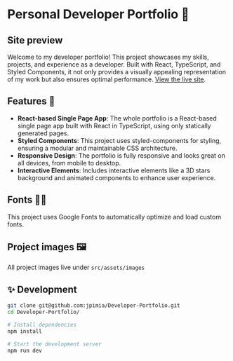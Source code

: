 # Personal Developer Portfolio 🚀

## Site preview

Welcome to my developer portfolio! This project showcases my skills, projects, and experience as a developer. Built with React, TypeScript, and Styled Components, it not only provides a visually appealing representation of my work but also ensures optimal performance. [View the live site](http://www.jaripimia.fi).

## Features 🎉

- **React-based Single Page App**: The whole portfolio is a React-based single page app built with React in TypeScript, using only statically generated pages.
- **Styled Components**: This project uses styled-components for styling, ensuring a modular and maintainable CSS architecture.
- **Responsive Design**: The portfolio is fully responsive and looks great on all devices, from mobile to desktop.
- **Interactive Elements**: Includes interactive elements like a 3D stars background and animated components to enhance user experience.

## Fonts ✍🏻

This project uses Google Fonts to automatically optimize and load custom fonts.

## Project images 🖼️

All project images live under `src/assets/images`

## ✨ Development

```sh
git clone git@github.com:jpimia/Developer-Portfolio.git
cd Developer-Portfolio/

# Install dependencies
npm install

# Start the development server
npm run dev
```
